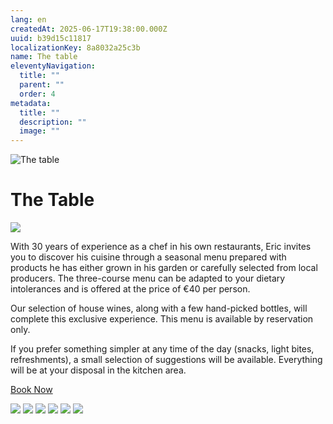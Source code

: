 ```yaml
---
lang: en
createdAt: 2025-06-17T19:38:00.000Z
uuid: b39d15c11817
localizationKey: 8a8032a25c3b
name: The table
eleventyNavigation:
  title: ""
  parent: ""
  order: 4
metadata:
  title: ""
  description: ""
  image: ""
---
```


![The table](/_images/Main-pates-ombre.webp)

# The Table

![](/_images/DSC00291.webp)

With 30 years of experience as a chef in his own restaurants, Eric invites you to discover his cuisine through a seasonal menu prepared with products he has either grown in his garden or carefully selected from local producers.
The three-course menu can be adapted to your dietary intolerances and is offered at the price of €40 per person.

Our selection of house wines, along with a few hand-picked bottles, will complete this exclusive experience.
This menu is available by reservation only.

If you prefer something simpler at any time of the day (snacks, light bites, refreshments), a small selection of suggestions will be available.
Everything will be at your disposal in the kitchen area.

<section class="center intrinsic">
  <a href="/en/contact/" class="btn book">Book Now</a>
</section>

![](/_images/Photo-table-galerie-1.webp) ![](/_images/Photo-table-galerie-2.webp) ![](/_images/Photo-table-galerie-3.webp) ![](/_images/Photo-table-galerie-4.webp) ![](/_images/Photo-table-galerie-5.webp) ![](/_images/28856FB4-B258-4A2F-8B5E-988296C8B2B3.webp)
